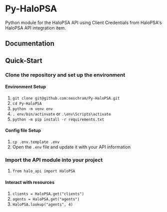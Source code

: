 # Py-HaloPSA

Python module for the HaloPSA API using Client Credentials from HaloPSA's HaloPSA API integration item.

## Documentation

## Quick-Start

### Clone the repository and set up the environment

#### Environment Setup

1. `git clone git@github.com:neschram/Py-HaloPSA.git`
2. `cd Py-HaloPSA`
3. `python -m venv env`
4. `. env/bin/actinvate` or `.\env\Scripts\activate`
5. `python -m pip install -r requirements.txt`

#### Config file Setup

1. `cp .env.template .env`
2. Open the `.env` file and update it with your API information

### Import the API module into your project

1. `from halo_api import HaloPSA`

#### Interact with resources

1. `clients = HaloPSA.get("clients")`
2. `agents = HaloPSA.get("agents")`
3. `HaloPSA.lookup("agents", 4)`
